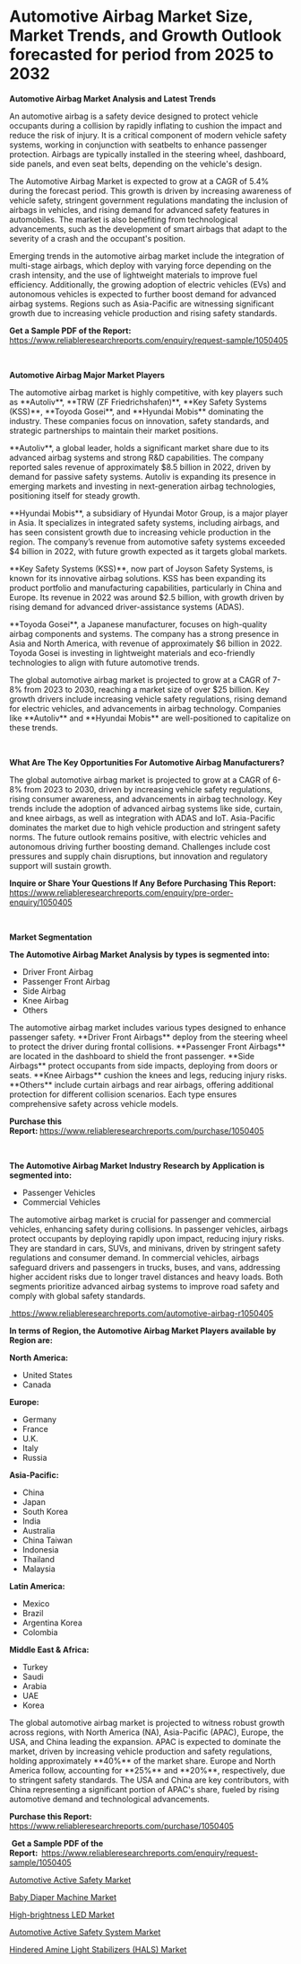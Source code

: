 <p><h1>Automotive Airbag Market Size, Market Trends, and Growth Outlook forecasted for period from 2025 to 2032</h1></p><p><strong>Automotive Airbag Market Analysis and Latest Trends</strong></p>
<p><p>An automotive airbag is a safety device designed to protect vehicle occupants during a collision by rapidly inflating to cushion the impact and reduce the risk of injury. It is a critical component of modern vehicle safety systems, working in conjunction with seatbelts to enhance passenger protection. Airbags are typically installed in the steering wheel, dashboard, side panels, and even seat belts, depending on the vehicle's design.</p><p>The Automotive Airbag Market is expected to grow at a CAGR of 5.4% during the forecast period. This growth is driven by increasing awareness of vehicle safety, stringent government regulations mandating the inclusion of airbags in vehicles, and rising demand for advanced safety features in automobiles. The market is also benefiting from technological advancements, such as the development of smart airbags that adapt to the severity of a crash and the occupant's position.</p><p>Emerging trends in the automotive airbag market include the integration of multi-stage airbags, which deploy with varying force depending on the crash intensity, and the use of lightweight materials to improve fuel efficiency. Additionally, the growing adoption of electric vehicles (EVs) and autonomous vehicles is expected to further boost demand for advanced airbag systems. Regions such as Asia-Pacific are witnessing significant growth due to increasing vehicle production and rising safety standards.</p></p>
<p><strong>Get a Sample PDF of the Report:&nbsp;</strong> <a href="https://www.reliableresearchreports.com/enquiry/request-sample/1050405?utm_campaign=11&utm_medium=2&utm_source=Github&utm_content=ia&utm_term=21012025&utm_id=automotive-airbag">https://www.reliableresearchreports.com/enquiry/request-sample/1050405</a></p>
<p>&nbsp;</p>
<p><strong>Automotive Airbag Major Market Players</strong></p>
<p><p>The automotive airbag market is highly competitive, with key players such as **Autoliv**, **TRW (ZF Friedrichshafen)**, **Key Safety Systems (KSS)**, **Toyoda Gosei**, and **Hyundai Mobis** dominating the industry. These companies focus on innovation, safety standards, and strategic partnerships to maintain their market positions.</p><p>**Autoliv**, a global leader, holds a significant market share due to its advanced airbag systems and strong R&D capabilities. The company reported sales revenue of approximately $8.5 billion in 2022, driven by demand for passive safety systems. Autoliv is expanding its presence in emerging markets and investing in next-generation airbag technologies, positioning itself for steady growth.</p><p>**Hyundai Mobis**, a subsidiary of Hyundai Motor Group, is a major player in Asia. It specializes in integrated safety systems, including airbags, and has seen consistent growth due to increasing vehicle production in the region. The company’s revenue from automotive safety systems exceeded $4 billion in 2022, with future growth expected as it targets global markets.</p><p>**Key Safety Systems (KSS)**, now part of Joyson Safety Systems, is known for its innovative airbag solutions. KSS has been expanding its product portfolio and manufacturing capabilities, particularly in China and Europe. Its revenue in 2022 was around $2.5 billion, with growth driven by rising demand for advanced driver-assistance systems (ADAS).</p><p>**Toyoda Gosei**, a Japanese manufacturer, focuses on high-quality airbag components and systems. The company has a strong presence in Asia and North America, with revenue of approximately $6 billion in 2022. Toyoda Gosei is investing in lightweight materials and eco-friendly technologies to align with future automotive trends.</p><p>The global automotive airbag market is projected to grow at a CAGR of 7-8% from 2023 to 2030, reaching a market size of over $25 billion. Key growth drivers include increasing vehicle safety regulations, rising demand for electric vehicles, and advancements in airbag technology. Companies like **Autoliv** and **Hyundai Mobis** are well-positioned to capitalize on these trends.</p></p>
<p>&nbsp;</p>
<p><strong>What Are The Key Opportunities For Automotive Airbag Manufacturers?</strong></p>
<p><p>The global automotive airbag market is projected to grow at a CAGR of 6-8% from 2023 to 2030, driven by increasing vehicle safety regulations, rising consumer awareness, and advancements in airbag technology. Key trends include the adoption of advanced airbag systems like side, curtain, and knee airbags, as well as integration with ADAS and IoT. Asia-Pacific dominates the market due to high vehicle production and stringent safety norms. The future outlook remains positive, with electric vehicles and autonomous driving further boosting demand. Challenges include cost pressures and supply chain disruptions, but innovation and regulatory support will sustain growth.</p></p>
<p><strong>Inquire or Share Your Questions If Any Before Purchasing This Report:</strong> <a href="https://www.reliableresearchreports.com/enquiry/pre-order-enquiry/1050405?utm_campaign=11&utm_medium=2&utm_source=Github&utm_content=ia&utm_term=21012025&utm_id=automotive-airbag">https://www.reliableresearchreports.com/enquiry/pre-order-enquiry/1050405</a></p>
<p>&nbsp;</p>
<p><strong>Market Segmentation</strong></p>
<p><strong>The Automotive Airbag Market Analysis by types is segmented into:</strong></p>
<p><ul><li>Driver Front Airbag</li><li>Passenger Front Airbag</li><li>Side Airbag</li><li>Knee Airbag</li><li>Others</li></ul></p>
<p><p>The automotive airbag market includes various types designed to enhance passenger safety. **Driver Front Airbags** deploy from the steering wheel to protect the driver during frontal collisions. **Passenger Front Airbags** are located in the dashboard to shield the front passenger. **Side Airbags** protect occupants from side impacts, deploying from doors or seats. **Knee Airbags** cushion the knees and legs, reducing injury risks. **Others** include curtain airbags and rear airbags, offering additional protection for different collision scenarios. Each type ensures comprehensive safety across vehicle models.</p></p>
<p><strong>Purchase this Report:&nbsp;</strong><a href="https://www.reliableresearchreports.com/purchase/1050405?utm_campaign=11&utm_medium=2&utm_source=Github&utm_content=ia&utm_term=21012025&utm_id=automotive-airbag">https://www.reliableresearchreports.com/purchase/1050405</a></p>
<p>&nbsp;</p>
<p><strong>The Automotive Airbag Market Industry Research by Application is segmented into:</strong></p>
<p><ul><li>Passenger Vehicles</li><li>Commercial Vehicles</li></ul></p>
<p><p>The automotive airbag market is crucial for passenger and commercial vehicles, enhancing safety during collisions. In passenger vehicles, airbags protect occupants by deploying rapidly upon impact, reducing injury risks. They are standard in cars, SUVs, and minivans, driven by stringent safety regulations and consumer demand. In commercial vehicles, airbags safeguard drivers and passengers in trucks, buses, and vans, addressing higher accident risks due to longer travel distances and heavy loads. Both segments prioritize advanced airbag systems to improve road safety and comply with global safety standards.</p></p>
<p><a href="https://www.reliableresearchreports.com/automotive-airbag-r1050405?utm_campaign=11&utm_medium=2&utm_source=Github&utm_content=ia&utm_term=21012025&utm_id=automotive-airbag">&nbsp;https://www.reliableresearchreports.com/automotive-airbag-r1050405</a></p>
<p><strong>In terms of Region, the Automotive Airbag Market Players available by Region are:</strong></p>
<p>
    <p> <strong> North America: </strong>
        <ul>
            <li>United States</li>
            <li>Canada</li>
        </ul>
        </p> 
    <p> <strong> Europe: </strong>
        <ul>
            <li>Germany</li>
            <li>France</li>
            <li>U.K.</li>
            <li>Italy</li>
            <li>Russia</li>
        </ul>
        </p> 
    <p> <strong> Asia-Pacific: </strong>
        <ul>
            <li>China</li>
            <li>Japan</li>
            <li>South Korea</li>
            <li>India</li>
            <li>Australia</li>
            <li>China Taiwan</li>
            <li>Indonesia</li>
            <li>Thailand</li>
            <li>Malaysia</li>
        </ul>
        </p> 
    <p> <strong> Latin America: </strong>
        <ul>
            <li>Mexico</li>
            <li>Brazil</li>
            <li>Argentina Korea</li>
            <li>Colombia</li>
        </ul>
        </p> 
    <p> <strong> Middle East & Africa: </strong>
        <ul>
            <li>Turkey</li>
            <li>Saudi</li>
            <li>Arabia</li>
            <li>UAE</li>
            <li>Korea</li>
        </ul>
    </p>
    </p>
<p><p>The global automotive airbag market is projected to witness robust growth across regions, with North America (NA), Asia-Pacific (APAC), Europe, the USA, and China leading the expansion. APAC is expected to dominate the market, driven by increasing vehicle production and safety regulations, holding approximately **40%** of the market share. Europe and North America follow, accounting for **25%** and **20%**, respectively, due to stringent safety standards. The USA and China are key contributors, with China representing a significant portion of APAC's share, fueled by rising automotive demand and technological advancements.</p></p>
<p><strong>Purchase this Report: </strong><a href="https://www.reliableresearchreports.com/purchase/1050405?utm_campaign=11&utm_medium=2&utm_source=Github&utm_content=ia&utm_term=21012025&utm_id=automotive-airbag">https://www.reliableresearchreports.com/purchase/1050405</a></p>
<p>&nbsp;<strong>Get a Sample PDF of the Report:&nbsp;&nbsp;</strong><a href="https://www.reliableresearchreports.com/enquiry/request-sample/1050405?utm_campaign=11&utm_medium=2&utm_source=Github&utm_content=ia&utm_term=21012025&utm_id=automotive-airbag">https://www.reliableresearchreports.com/enquiry/request-sample/1050405</a></p>
<p><strong></strong></p>
<p><p><a href="https://github.com/ChiragRp1/Market-Research-Report-List-7/blob/main/automotive-active-safety-market.md?utm_campaign=11&utm_medium=2&utm_source=Github&utm_content=ia&utm_term=21012025&utm_id=automotive-airbag">Automotive Active Safety Market</a></p><p><a href="https://www.linkedin.com/pulse/future-ready-strategic-insights-global-baby-diaper-o6slc?utm_campaign=11&utm_medium=2&utm_source=Github&utm_content=ia&utm_term=21012025&utm_id=automotive-airbag">Baby Diaper Machine Market</a></p><p><a href="https://www.linkedin.com/pulse/according-global-high-brightness-led-market-trends-86zxc?utm_campaign=11&utm_medium=2&utm_source=Github&utm_content=ia&utm_term=21012025&utm_id=automotive-airbag">High-brightness LED Market</a></p><p><a href="https://github.com/gukenneth26571/Market-Research-Report-List-1/blob/main/automotive-active-safety-system-market.md?utm_campaign=11&utm_medium=2&utm_source=Github&utm_content=ia&utm_term=21012025&utm_id=automotive-airbag">Automotive Active Safety System Market</a></p><p><a href="https://www.linkedin.com/pulse/hindered-amine-light-stabilizers-hals-market-trend-expected-kxnrf?utm_campaign=11&utm_medium=2&utm_source=Github&utm_content=ia&utm_term=21012025&utm_id=automotive-airbag">Hindered Amine Light Stabilizers (HALS) Market</a></p></p>